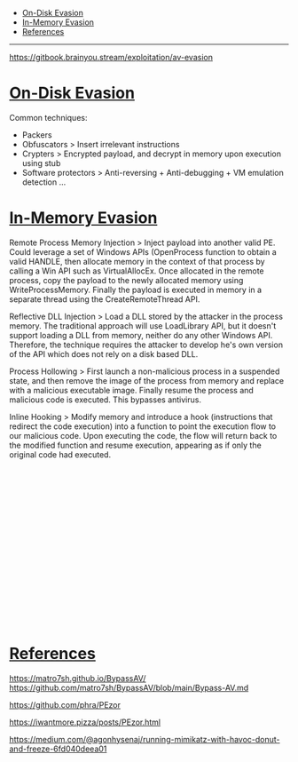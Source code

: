- [On-Disk Evasion](#on-disk-evasion)
- [In-Memory Evasion](#in-memory-evasion)
- [References](#references)

-------------------------------------------

https://gitbook.brainyou.stream/exploitation/av-evasion

# [On-Disk Evasion](#on-disk-evasion)
Common techniques:
- Packers
- Obfuscators > Insert irrelevant instructions
- Crypters > Encrypted payload, and decrypt in memory upon execution using stub
- Software protectors > Anti-reversing + Anti-debugging + VM emulation detection ...

# [In-Memory Evasion](#in-memory-evasion-1)
Remote Process Memory Injection > Inject payload into another valid PE. Could leverage a set of Windows APIs (OpenProcess function to obtain a valid HANDLE, then allocate memory in the context of that process by calling a Win API such as VirtualAllocEx. Once allocated in the remote process, copy the payload to the newly allocated memory using WriteProcessMemory. Finally the payload is executed in memory in a separate thread using the CreateRemoteThread API.

Reflective DLL Injection > Load a DLL stored by the attacker in the process memory. The traditional approach will use LoadLibrary API, but it doesn't support loading a DLL from memory, neither do any other Windows API. Therefore, the technique requires the attacker to develop he's own version of the API which does not rely on a disk based DLL.

Process Hollowing > First launch a non-malicious process in a suspended state, and then remove the image of the process from memory and replace with a malicious executable image. Finally resume the process and malicious code is executed. This bypasses antivirus.

Inline Hooking > Modify memory and introduce a hook (instructions that redirect the code execution) into a function to point the execution flow to our malicious code. Upon executing the code, the flow will return back to the modified function and resume execution, appearing as if only the original code had executed.
## 
```sh

```

## 
```sh

```

## 
```sh

```

## 
```sh

```

## 
```sh

```

## 
```sh

```

## 
```sh

```

## 
```sh

```

## 
```sh

```

## 
```sh

```

# [References](#references-1)

https://matro7sh.github.io/BypassAV/
https://github.com/matro7sh/BypassAV/blob/main/Bypass-AV.md

https://github.com/phra/PEzor

https://iwantmore.pizza/posts/PEzor.html

https://medium.com/@agonhysenaj/running-mimikatz-with-havoc-donut-and-freeze-6fd040deea01